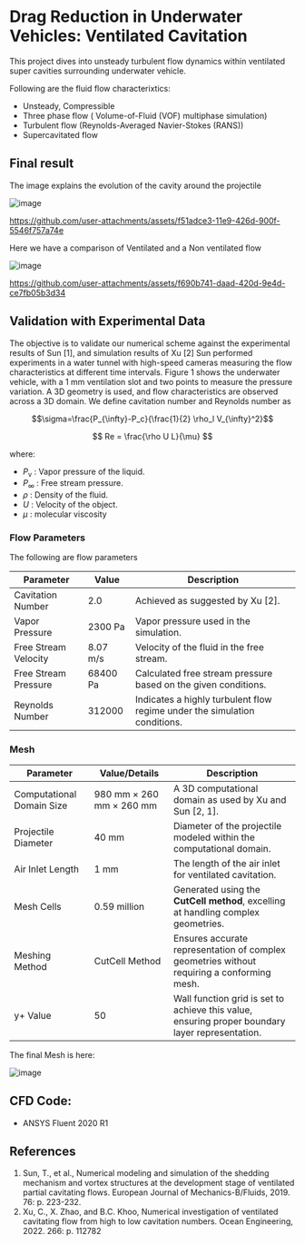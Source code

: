 # Drag Reduction in Underwater Vehicles: Ventilated Cavitation

This project dives into unsteady turbulent flow dynamics within ventilated super cavities surrounding underwater vehicle. 

Following are the fluid flow characterixtics:
- Unsteady, Compressible
- Three phase flow ( Volume-of-Fluid (VOF) multiphase simulation)
- Turbulent flow (Reynolds-Averaged Navier-Stokes (RANS))
- Supercavitated flow


## Final result

The image explains the evolution of the cavity around the projectile

![image](https://github.com/user-attachments/assets/ffc2e59c-e532-4a21-bdab-208892d579af)

https://github.com/user-attachments/assets/f51adce3-11e9-426d-900f-5546f757a74e

Here we have a comparison of Ventilated and a Non ventilated flow

![image](https://github.com/user-attachments/assets/7d16e227-bab7-4885-b875-ffc8aab49b08)

https://github.com/user-attachments/assets/f690b741-daad-420d-9e4d-ce7fb05b3d34



## Validation with Experimental Data

The objective is to validate our numerical scheme against the experimental results of Sun [1], and simulation results of Xu [2] Sun performed experiments in a water tunnel with high-speed cameras measuring the flow characteristics at different time intervals. Figure 1 shows the underwater vehicle, with a 1 mm ventilation slot and two points to measure the pressure variation. A 3D geometry is used, and flow characteristics are observed across a 3D domain. 
We define cavitation number and Reynolds number as

$$\sigma=\frac{P_{\infty}-P_c}{\frac{1}{2} \rho_l V_{\infty}^2}$$

$$
Re = \frac{\rho U L}{\mu}
$$

where:
- $P_{\text{v}}$ : Vapor pressure of the liquid.
- $P_{\infty}$ : Free stream pressure.
- $\rho$ : Density of the fluid.
- $U$ : Velocity of the object.
- $\mu$ : molecular viscosity

### Flow Parameters
The following are flow parameters

| **Parameter**            | **Value**         | **Description**                                                                 |
|--------------------------|-------------------|---------------------------------------------------------------------------------|
| Cavitation Number        | 2.0              | Achieved as suggested by Xu [2].                                              |
| Vapor Pressure           | 2300 Pa          | Vapor pressure used in the simulation.                                         |
| Free Stream Velocity     | 8.07 m/s         | Velocity of the fluid in the free stream.                                      |
| Free Stream Pressure     | 68400 Pa         | Calculated free stream pressure based on the given conditions.                 |
| Reynolds Number          | 312000           | Indicates a highly turbulent flow regime under the simulation conditions.       |

### Mesh 

| **Parameter**             | **Value/Details**                                                         | **Description**                                                                                      |
|---------------------------|---------------------------------------------------------------------------|------------------------------------------------------------------------------------------------------|
| Computational Domain Size | 980 mm × 260 mm × 260 mm                                                 | A 3D computational domain as used by Xu and Sun [2, 1].                                             |
| Projectile Diameter       | 40 mm                                                                    | Diameter of the projectile modeled within the computational domain.                                 |
| Air Inlet Length          | 1 mm                                                                     | The length of the air inlet for ventilated cavitation.                                              |
| Mesh Cells                | 0.59 million                                                            | Generated using the **CutCell method**, excelling at handling complex geometries.                   |
| Meshing Method            | CutCell Method                                                          | Ensures accurate representation of complex geometries without requiring a conforming mesh.          |
| y+ Value                  | 50                                                                       | Wall function grid is set to achieve this value, ensuring proper boundary layer representation.     |


The final Mesh is here:

![image](https://github.com/user-attachments/assets/3b225384-44c7-4513-b31f-698889fdaf1f)

## CFD Code:
- ANSYS Fluent 2020 R1

## References

1. Sun, T., et al., Numerical modeling and simulation of the shedding mechanism and vortex structures at  the development stage of ventilated partial cavitating flows. European Journal of Mechanics-B/Fluids, 2019. 76: p. 223-232.
2. Xu, C., X. Zhao, and B.C. Khoo, Numerical investigation of ventilated cavitating flow from high to low 
cavitation numbers. Ocean Engineering, 2022. 266: p. 112782
